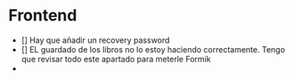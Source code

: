 # Frontend

- [] Hay que añadir un recovery password
- [] EL guardado de los libros no lo estoy haciendo correctamente. Tengo que revisar todo este apartado para meterle Formik 
- 


